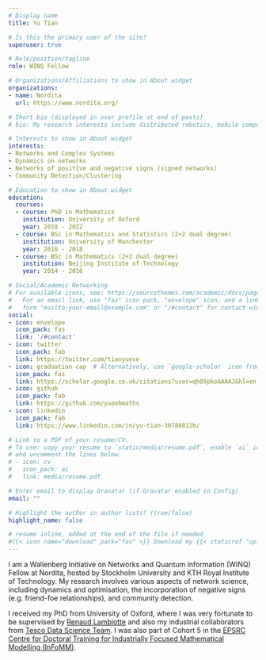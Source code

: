```yaml
---
# Display name
title: Yu Tian

# Is this the primary user of the site?
superuser: true

# Role/position/tagline
role: WINQ Fellow 

# Organizations/Affiliations to show in About widget
organizations:
- name: Nordita
  url: https://www.nordita.org/

# Short bio (displayed in user profile at end of posts)
# bio: My research interests include distributed robotics, mobile computing and programmable matter.

# Interests to show in About widget
interests:
- Networks and Complex Systems
- Dynamics on networks
- Networks of positive and negative signs (signed networks)
- Community Detection/Clustering

# Education to show in About widget
education:
  courses:
  - course: PhD in Mathematics
    institution: University of Oxford
    year: 2018 - 2022
  - course: BSc in Mathematics and Statistics (2+2 dual degree)
    institution: University of Manchester
    year: 2016 - 2018
  - course: BSc in Mathematics (2+2 dual degree)
    institution: Beijing Institute of Technology
    year: 2014 - 2016

# Social/Academic Networking
# For available icons, see: https://sourcethemes.com/academic/docs/page-builder/#icons
#   For an email link, use "fas" icon pack, "envelope" icon, and a link in the
#   form "mailto:your-email@example.com" or "/#contact" for contact widget.
social:
- icon: envelope
  icon_pack: fas
  link: '/#contact'
- icon: twitter
  icon_pack: fab
  link: https://twitter.com/tianyueve
- icon: graduation-cap  # Alternatively, use `google-scholar` icon from `ai` icon pack
  icon_pack: fas
  link: https://scholar.google.co.uk/citations?user=qh09pkoAAAAJ&hl=en
- icon: github
  icon_pack: fab
  link: https://github.com/yuoohmaths
- icon: linkedin
  icon_pack: fab
  link: https://www.linkedin.com/in/yu-tian-30786812b/

# Link to a PDF of your resume/CV.
# To use: copy your resume to `static/media/resume.pdf`, enable `ai` icons in `params.toml`, 
# and uncomment the lines below.
# - icon: cv
#   icon_pack: ai
#   link: media/resume.pdf

# Enter email to display Gravatar (if Gravatar enabled in Config)
email: ""

# Highlight the author in author lists? (true/false)
highlight_name: false

# resume inline, added at the end of the file if needed
#{{< icon name="download" pack="fas" >}} Download my {{< staticref "uploads/cv.pdf" "newtab" >}}CV{{< /staticref >}}.
---
```


I am a Wallenberg Initiative on Networks and Quantum information (WINQ) Fellow at Nordita, hosted by Stockholm University and KTH Royal Institute of Technology. My research involves various aspects of network science, including dynamics and optimisation, the incorporation of negative signs (e.g. friend-foe relationships), and community detection. 

I received my PhD from University of Oxford, where I was very fortunate to be supervised by [Renaud Lambiotte](https://www.maths.ox.ac.uk/people/renaud.lambiotte/) and also my industrial collaborators from [Tesco Data Science Team](https://www.tesco.com/). I was also part of Cohort 5 in the [EPSRC Centre for Doctoral Training for Industrially Focused Mathematical Modelling (InFoMM)](https://www.maths.ox.ac.uk/study-here/postgraduate-study/industrially-focused-mathematical-modelling-epsrc-cdt/).
